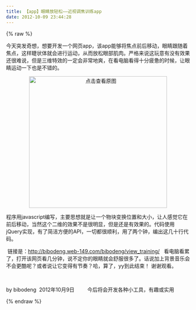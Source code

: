```yaml
---
title: 【app】眼睛放轻松——近视调焦训练app
date: 2012-10-09 23:44:28
---
```

{% raw %}
<p><span style="font-size:14px;">今天突发奇想，想要开发一个网页app，该app能够将焦点前后移动，眼睛跟随着焦点，这样睫状体就会进行运动，从而放松眼部肌肉。严格来说这玩意有没有效果还很难说，但是三维特效的一定会非常地爽，在看电脑看得十分疲惫的时候，让眼睛运动一下也是不错的。</span></p>
<p style="text-align:center;"><a target="_blank" href="/content/plugins/kl_album/upload/201210/c26d33cf8c4de203081c9f1cf04f958f2012100915592429137.png"><img src="/content/plugins/kl_album/upload/201210/c26d33cf8c4de203081c9f1cf04f958f2012100915592429137.png" width="378" height="360" alt="点击查看原图" border="0" /></a></p>
<p><span style="font-size:14px;">程序用javascript编写，主要思想就是让一个物块变换位置和大小，让人感觉它在前后移动，当然这个二维的效果不是很明显，但是还是有效果的。代码使用jQuery实现，有了简洁方便的API，一切都很顺利，用了两个钟，编出这几十行代码。</span></p>
<p><span style="font-size:14px;">&nbsp;链接是：</span><a href="/bibodeng/view_training"><span style="font-size:14px;">http://bibodeng.web-149.com/bibodeng/view_training/</span></a><span style="font-size:14px;">&nbsp; &nbsp;看电脑看累了，打开该网页看几分钟，说不定你的眼睛就会舒服很多了。话说加上背景音乐会不会更酷呢？或者说让它变得有节奏？哈，算了，yy到此结束！ 谢谢观看。</span></p>
<p>&nbsp;</p>
<p><span style="font-size:14px;">by bibodeng &nbsp;2012年10月9日 &nbsp; &nbsp; &nbsp; &nbsp; 今后将会开发各种小工具，有趣或实用</span></p>{% endraw %}

